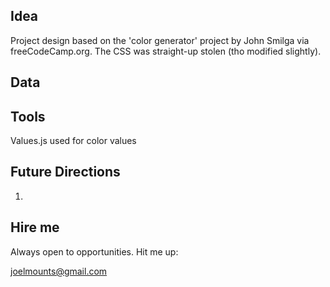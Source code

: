 ## Idea
Project design based on the 'color generator' project by John Smilga via freeCodeCamp.org. The CSS was straight-up stolen (tho modified slightly). 

## Data

## Tools
Values.js used for color values

## Future Directions
1. 


## Hire me
Always open to opportunities. Hit me up:

joelmounts@gmail.com